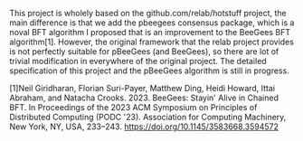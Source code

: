 This project is wholely based on the github.com/relab/hotstuff project, the main difference is that we add the pbeegees consensus package, which is a noval BFT algorithm I proposed that is an improvement to the BeeGees BFT algorithm[1]. However, the original framework that the relab project provides is not perfectly suitable for pBeeGees (and BeeGees), so there are lot of trivial modification in everywhere of the original project. The detailed specification of this project and the pBeeGees algorithm is still in progress.



[1]Neil Giridharan, Florian Suri-Payer, Matthew Ding, Heidi Howard, Ittai Abraham, and Natacha Crooks. 2023. BeeGees: Stayin' Alive in Chained BFT. In Proceedings of the 2023 ACM Symposium on Principles of Distributed Computing (PODC '23). Association for Computing Machinery, New York, NY, USA, 233–243. https://doi.org/10.1145/3583668.3594572
